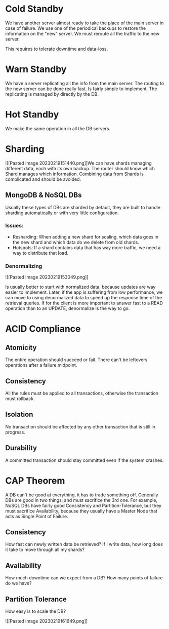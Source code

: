 # Cold Standby

We have another server almost ready to take the place of the main server in case of failure. We use one of the periodical backups to restore the information on the "new" server. We must reroute all the traffic to the new server. 

This requires to tolerate downtime and data-loss.

# Warn Standby

We have a server replicating all the info from the main server. The routing to the new server can be done really fast. Is fairly simple to implement. The replicating is managed by directly by the DB.

# Hot Standby

We make the same operation in all the DB servers.

# Sharding

![[Pasted image 20230219151440.png]]We can have shards managing different data, each with its own backup. The router should know which Shard manages which information. Combining data from Shards is complicated and should be avoided.

## MongoDB & NoSQL DBs
Usually these types of DBs are sharded by default, they are built to handle sharding automatically or with very little configuration.

### Issues:
- Resharding: When adding a new shard for scaling, which data goes in the new shard and which data do we delete from old shards.
- Hotspots: If a shard contains data that has way more traffic, we need a way to distribute that load.

### Denormalizing

![[Pasted image 20230219153049.png]]

Is usually better to start with normalized data, because updates are way easier to implement. Later, if the app is suffering from low performance, we can move to using denormalized data to speed up the response time of the retrieval queries. If for the client is more important to answer fast to a READ operation than to an UPDATE, denormalize is the way to go.

# ACID Compliance

## Atomicity
The entire operation should succeed or fail. There can't be leftovers operations after a failure midpoint.
## Consistency
All the rules must be applied to all transactions, otherwise the transaction must rollback.
## Isolation
No transaction should be affected by any other transaction that is still in progress.
## Durability
A committed transaction should stay committed even if the system crashes.

# CAP Theorem
A DB can't be good at everything, it has to trade something off. Generally DBs are good in two things, and must sacrifice the 3rd one. For example, NoSQL DBs have fairly good Consistency and Partition-Tolerance, but they must sacrifice Availability, because they usually have a Master Node that acts as Single Point of Failure.

## Consistency
How fast can newly written data be retrieved? If I write data, how long does it take to move through all my shards?

## Availability

How much downtime can we expect from a DB? How many points of failure do we have?

## Partition Tolerance
How easy is to scale the DB?

![[Pasted image 20230219161649.png]]
